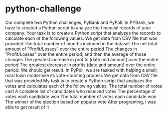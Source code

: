 # python-challenge
Our complete two Python challenges, PyBank and PyPoll.
In PYBank, we have to created a Python script to analyze the financial records of your company.
Your task is to create a Python script that analyzes the records to calculate each of the following values:
We get data from CSV file that was provided
The total number of months included in the dataset
The net total amount of "Profit/Losses" over the entire period
The changes in "Profit/Losses" over the entire period, and then the average of those changes
The greatest increase in profits (date and amount) over the entire period
The greatest decrease in profits (date and amount) over the entire period.
We should get result.
In PyPoll, we are tasked with helping a small, rural town modernize its vote-counting process
We get data from CSV file that was provided
My task is to create a Python script that analyzes the votes and calculates each of the following values:
The total number of votes cast
A complete list of candidates who received votes
The percentage of votes each candidate won
The total number of votes each candidate won
The winner of the election based on popular vote
After programing, i was able to get result of it
